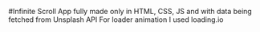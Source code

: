 #Infinite Scroll
App fully made only in HTML, CSS, JS and with data being fetched from Unsplash API
For loader animation I used loading.io

